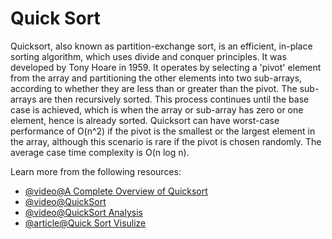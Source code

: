 # Quick Sort

Quicksort, also known as partition-exchange sort, is an efficient, in-place sorting algorithm, which uses divide and conquer principles. It was developed by Tony Hoare in 1959. It operates by selecting a 'pivot' element from the array and partitioning the other elements into two sub-arrays, according to whether they are less than or greater than the pivot. The sub-arrays are then recursively sorted. This process continues until the base case is achieved, which is when the array or sub-array has zero or one element, hence is already sorted. Quicksort can have worst-case performance of O(n^2) if the pivot is the smallest or the largest element in the array, although this scenario is rare if the pivot is chosen randomly. The average case time complexity is O(n log n).

Learn more from the following resources:

- [@video@A Complete Overview of Quicksort](https://www.youtube.com/watch?v=0SkOjNaO1XY)
- [@video@QuickSort](https://www.youtube.com/watch?v=7h1s2SojIRw)
- [@video@QuickSort Analysis](https://www.youtube.com/watch?v=-qOVVRIZzao)
- [@article@Quick Sort Visulize](https://www.hackerearth.com/practice/algorithms/sorting/quick-sort/visualize/)
